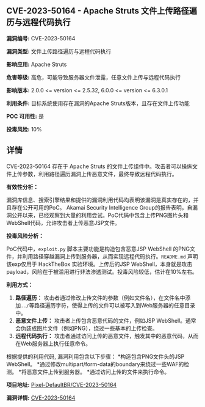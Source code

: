 ## CVE-2023-50164 - Apache Struts 文件上传路径遍历与远程代码执行

**漏洞编号:** CVE-2023-50164

**漏洞类型:** 文件上传路径遍历与远程代码执行

**影响应用:** Apache Struts

**危害等级:** 高危，可能导致服务器文件泄露，任意文件上传与远程代码执行

**影响版本:** 2.0.0 <= version <= 2.5.32, 6.0.0 <= version <= 6.3.0.1

**利用条件:** 目标系统使用存在漏洞的Apache Struts版本，且存在文件上传功能

**POC 可用性:** 是

**投毒风险:** 10%

## 详情

CVE-2023-50164 存在于 Apache Struts 的文件上传组件中。攻击者可以操纵文件上传参数，利用路径遍历漏洞上传恶意文件，最终导致远程代码执行。

**有效性分析：**

漏洞库信息、搜索引擎结果和提供的漏洞利用代码均表明该漏洞是真实存在的，并且存在公开可用的PoC。 Akamai Security Intelligence Group的报告表明，自漏洞公开以来，已经观察到大量的利用尝试。PoC代码中包含上传PNG图片头和WebShell代码，允许攻击者上传恶意JSP文件。

**投毒风险分析：**

PoC代码中，`exploit.py` 脚本主要功能是构造包含恶意JSP WebShell 的PNG文件，并利用路径穿越漏洞上传到服务器，从而实现远程代码执行。`README.md` 声明该exp仅用于 HackTheBox 实验环境。上传后的JSP WebShell，本身就是攻击payload，风险在于被滥用进行非法渗透测试。投毒风险较低，估计在10%左右。

**利用方式：**

1.  **路径遍历：** 攻击者通过修改上传文件的参数（例如文件名），在文件名中添加`../`等路径遍历字符，使得上传的文件可以被写入到Web服务器的任意目录中。
2.  **恶意文件上传：** 攻击者上传包含恶意代码的文件，例如JSP WebShell。通常会伪装成图片文件（例如PNG），绕过一些基本的上传检查。
3.  **远程代码执行：** 攻击者通过访问上传的恶意文件，触发其中的恶意代码，从而在Web服务器上执行任意命令。

根据提供的利用代码, 漏洞利用包含以下步骤：
    *构造包含PNG文件头的JSP WebShell。
    *通过修改multipart/form-data的boundary来绕过一些WAF的检测。
    *将恶意文件上传到服务器。
    *通过访问上传的文件来执行命令。

**项目地址:** [Pixel-DefaultBR/CVE-2023-50164](https://github.com/Pixel-DefaultBR/CVE-2023-50164)

**漏洞详情:** [CVE-2023-50164](https://nvd.nist.gov/vuln/detail/CVE-2023-50164)